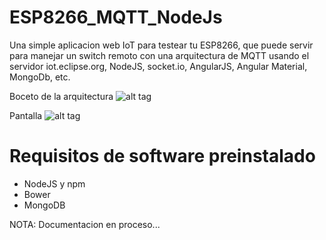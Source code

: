 # ESP8266_MQTT_NodeJs
Una simple aplicacion web IoT para testear tu ESP8266, que puede servir para manejar un switch remoto con una arquitectura de MQTT usando el servidor iot.eclipse.org, NodeJS, socket.io, AngularJS, Angular Material, MongoDb, etc.

Boceto de la arquitectura
![alt tag](https://dl.dropboxusercontent.com/u/6174465/20150406_183250.jpg)

Pantalla
![alt tag](https://dl.dropboxusercontent.com/u/6174465/arquitectura.jpg)

# Requisitos de software preinstalado
* NodeJS y npm
* Bower
* MongoDB

NOTA: Documentacion en proceso...
